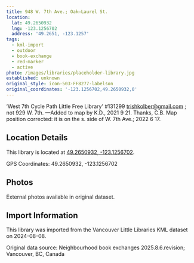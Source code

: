 ```yaml
---
title: 948 W. 7th Ave.; Oak—Laurel St.
location:
  lat: 49.2650932
  lng: -123.1256702
  address: '49.2651, -123.1257'
tags:
  - kml-import
  - outdoor
  - book-exchange
  - red-marker
  - active
photo: /images/libraries/placeholder-library.jpg
established: unknown
original_style: icon-503-FF8277-labelson
original_coordinates: '-123.1256702,49.2650932,0'
---
```

‘West 7th Cycle Path Little Free Library’ #131299
	trishkolber@gmail.com ; not 929 W. 7th.
—Added to map by K.D., 2021 9 21. Thanks, C.B.
Map position corrected: it is on the s. side of W. 7th Ave.; 2022 6 17.

## Location Details

This library is located at [49.2650932, -123.1256702](https://www.google.com/maps?q=49.2650932,-123.1256702).

GPS Coordinates: 49.2650932, -123.1256702

## Photos

External photos available in original dataset.

## Import Information

This library was imported from the Vancouver Little Libraries KML dataset on 2024-08-08.

Original data source: Neighbourhood book exchanges 2025.8.6.revision; Vancouver, BC, Canada
